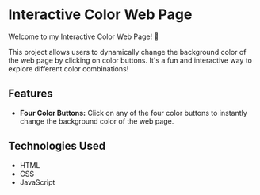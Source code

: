 <h1>Interactive Color Web Page</h1>
<p>Welcome to my Interactive Color Web Page! 🎨</p>
<p>This project allows users to dynamically change the background color of the web page by clicking on color buttons. It's a fun and interactive way to explore different color combinations!</p>

<h2>Features</h2>
<ul>
    <li><strong>Four Color Buttons:</strong> Click on any of the four color buttons to instantly change the background color of the web page.</li>
</ul>
<h2>Technologies Used</h2>
<ul>
    <li>HTML</li>
    <li>CSS</li>
    <li>JavaScript</li>
</ul>
